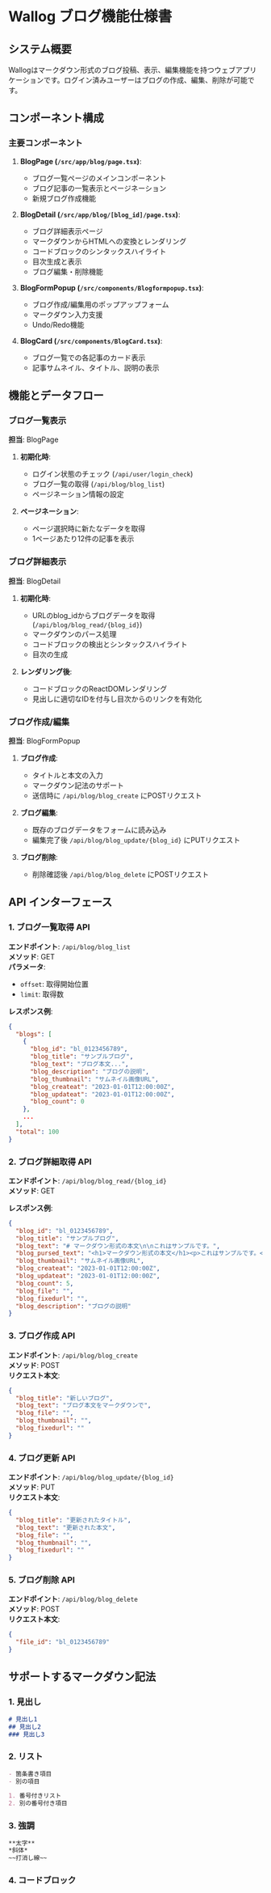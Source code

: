 # Wallog ブログ機能仕様書

## システム概要

Wallogはマークダウン形式のブログ投稿、表示、編集機能を持つウェブアプリケーションです。ログイン済みユーザーはブログの作成、編集、削除が可能です。

## コンポーネント構成

### 主要コンポーネント

1. **BlogPage (`/src/app/blog/page.tsx`)**: 
   - ブログ一覧ページのメインコンポーネント
   - ブログ記事の一覧表示とページネーション
   - 新規ブログ作成機能

2. **BlogDetail (`/src/app/blog/[blog_id]/page.tsx`)**: 
   - ブログ詳細表示ページ
   - マークダウンからHTMLへの変換とレンダリング
   - コードブロックのシンタックスハイライト
   - 目次生成と表示
   - ブログ編集・削除機能

3. **BlogFormPopup (`/src/components/Blogformpopup.tsx`)**: 
   - ブログ作成/編集用のポップアップフォーム
   - マークダウン入力支援
   - Undo/Redo機能

4. **BlogCard (`/src/components/BlogCard.tsx`)**: 
   - ブログ一覧での各記事のカード表示
   - 記事サムネイル、タイトル、説明の表示

## 機能とデータフロー

### ブログ一覧表示

**担当**: BlogPage

1. **初期化時**:
   - ログイン状態のチェック (`/api/user/login_check`)
   - ブログ一覧の取得 (`/api/blog/blog_list`)
   - ページネーション情報の設定

2. **ページネーション**:
   - ページ選択時に新たなデータを取得
   - 1ページあたり12件の記事を表示

### ブログ詳細表示

**担当**: BlogDetail

1. **初期化時**:
   - URLのblog_idからブログデータを取得 (`/api/blog/blog_read/{blog_id}`)
   - マークダウンのパース処理
   - コードブロックの検出とシンタックスハイライト
   - 目次の生成

2. **レンダリング後**:
   - コードブロックのReactDOMレンダリング
   - 見出しに適切なIDを付与し目次からのリンクを有効化

### ブログ作成/編集

**担当**: BlogFormPopup

1. **ブログ作成**:
   - タイトルと本文の入力
   - マークダウン記法のサポート
   - 送信時に `/api/blog/blog_create` にPOSTリクエスト

2. **ブログ編集**:
   - 既存のブログデータをフォームに読み込み
   - 編集完了後 `/api/blog/blog_update/{blog_id}` にPUTリクエスト

3. **ブログ削除**:
   - 削除確認後 `/api/blog/blog_delete` にPOSTリクエスト

## API インターフェース

### 1. ブログ一覧取得 API

**エンドポイント**: `/api/blog/blog_list`  
**メソッド**: GET  
**パラメータ**:
- `offset`: 取得開始位置
- `limit`: 取得数

**レスポンス例**:
```json
{
  "blogs": [
    {
      "blog_id": "bl_0123456789",
      "blog_title": "サンプルブログ",
      "blog_text": "ブログ本文...",
      "blog_description": "ブログの説明",
      "blog_thumbnail": "サムネイル画像URL",
      "blog_createat": "2023-01-01T12:00:00Z",
      "blog_updateat": "2023-01-01T12:00:00Z",
      "blog_count": 0
    },
    ...
  ],
  "total": 100
}
```

### 2. ブログ詳細取得 API

**エンドポイント**: `/api/blog/blog_read/{blog_id}`  
**メソッド**: GET  

**レスポンス例**:
```json
{
  "blog_id": "bl_0123456789",
  "blog_title": "サンプルブログ",
  "blog_text": "# マークダウン形式の本文\n\nこれはサンプルです。",
  "blog_pursed_text": "<h1>マークダウン形式の本文</h1><p>これはサンプルです。</p>",
  "blog_thumbnail": "サムネイル画像URL",
  "blog_createat": "2023-01-01T12:00:00Z",
  "blog_updateat": "2023-01-01T12:00:00Z",
  "blog_count": 5,
  "blog_file": "",
  "blog_fixedurl": "",
  "blog_description": "ブログの説明"
}
```

### 3. ブログ作成 API

**エンドポイント**: `/api/blog/blog_create`  
**メソッド**: POST  
**リクエスト本文**:
```json
{
  "blog_title": "新しいブログ",
  "blog_text": "ブログ本文をマークダウンで",
  "blog_file": "",
  "blog_thumbnail": "",
  "blog_fixedurl": ""
}
```

### 4. ブログ更新 API

**エンドポイント**: `/api/blog/blog_update/{blog_id}`  
**メソッド**: PUT  
**リクエスト本文**:
```json
{
  "blog_title": "更新されたタイトル",
  "blog_text": "更新された本文",
  "blog_file": "",
  "blog_thumbnail": "",
  "blog_fixedurl": ""
}
```

### 5. ブログ削除 API

**エンドポイント**: `/api/blog/blog_delete`  
**メソッド**: POST  
**リクエスト本文**:
```json
{
  "file_id": "bl_0123456789"
}
```

## サポートするマークダウン記法

### 1. 見出し
```markdown
# 見出し1
## 見出し2
### 見出し3
```

### 2. リスト
```markdown
- 箇条書き項目
- 別の項目

1. 番号付きリスト
2. 別の番号付き項目
```

### 3. 強調
```markdown
**太字**
*斜体*
~~打消し線~~
```

### 4. コードブロック
